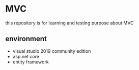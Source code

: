 # MVC
this repository is for learning and testing purpose about MVC

## environment
- visual studio 2019 community edition
- asp.net core
- entity framework
